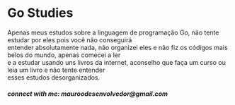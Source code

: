 <h1> Go Studies </h1>
<p> 
  Apenas meus estudos sobre a linguagem de programação Go, não tente estudar por eles pois você não conseguirá <br>
  entender absolutamente nada, não organizei eles e não fiz os códigos mais belos do mundo, apenas comecei a ler <br>
  e a estudar usando uns livros da internet, aconselho que faça um curso ou leia um livro e não tente entender <br>
  esses estudos desorganizados. 
</p>

<h5> connect with me: mauroodesenvolvedor@gmail.com </h5>
